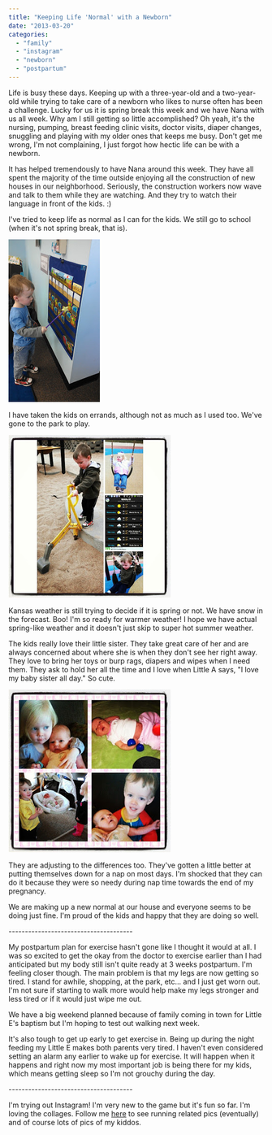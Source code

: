 ```yaml
---
title: "Keeping Life 'Normal' with a Newborn"
date: "2013-03-20"
categories: 
  - "family"
  - "instagram"
  - "newborn"
  - "postpartum"
---
```


Life is busy these days. Keeping up with a three-year-old and a two-year-old while trying to take care of a newborn who likes to nurse often has been a challenge. Lucky for us it is spring break this week and we have Nana with us all week. Why am I still getting so little accomplished? Oh yeah, it's the nursing, pumping, breast feeding clinic visits, doctor visits, diaper changes, snuggling and playing with my older ones that keeps me busy. Don't get me wrong, I'm not complaining, I just forgot how hectic life can be with a newborn. 

  

It has helped tremendously to have Nana around this week. They have all spent the majority of the time outside enjoying all the construction of new houses in our neighborhood. Seriously, the construction workers now wave and talk to them while they are watching. And they try to watch their language in front of the kids. :) 

  

I've tried to keep life as normal as I can for the kids. We still go to school (when it's not spring break, that is).

  

[![](images/IMAG0352.jpg)](http://amotherspace.net/wp-content/uploads/2013/03/IMAG03521.jpg)

  

I have taken the kids on errands, although not as much as I used too. We've gone to the park to play. 

  

[![](images/IMG_20130320_125354.jpg)](http://amotherspace.net/wp-content/uploads/2013/03/IMG_20130320_1253541.jpg)

  

Kansas weather is still trying to decide if it is spring or not. We have snow in the forecast. Boo! I'm so ready for warmer weather! I hope we have actual spring-like weather and it doesn't just skip to super hot summer weather. 

  

The kids really love their little sister. They take great care of her and are always concerned about where she is when they don't see her right away. They love to bring her toys or burp rags, diapers and wipes when I need them. They ask to hold her all the time and I love when Little A says, "I love my baby sister all day." So cute. 

  

[![](images/IMG_20130320_130610.jpg)](http://amotherspace.net/wp-content/uploads/2013/03/IMG_20130320_1306101.jpg)

  

They are adjusting to the differences too. They've gotten a little better at putting themselves down for a nap on most days. I'm shocked that they can do it because they were so needy during nap time towards the end of my pregnancy. 

  

We are making up a new normal at our house and everyone seems to be doing just fine. I'm proud of the kids and happy that they are doing so well.

  

\--------------------------------------

  

My postpartum plan for exercise hasn't gone like I thought it would at all. I was so excited to get the okay from the doctor to exercise earlier than I had anticipated but my body still isn't quite ready at 3 weeks postpartum. I'm feeling closer though. The main problem is that my legs are now getting so tired. I stand for awhile, shopping, at the park, etc... and I just get worn out. I'm not sure if starting to walk more would help make my legs stronger and less tired or if it would just wipe me out. 

  

We have a big weekend planned because of family coming in town for Little E's baptism but I'm hoping to test out walking next week. 

  

It's also tough to get up early to get exercise in. Being up during the night feeding my Little E makes both parents very tired. I haven't even considered setting an alarm any earlier to wake up for exercise. It will happen when it happens and right now my most important job is being there for my kids, which means getting sleep so I'm not grouchy during the day.

  

\--------------------------------------

  

I'm trying out Instagram! I'm very new to the game but it's fun so far. I'm loving the collages. Follow me [here](http://instagram.com/amotherspace) to see running related pics (eventually) and of course lots of pics of my kiddos.
